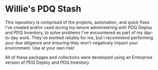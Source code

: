 # Willie's PDQ Stash
This repository is comprised of the projects, automation, and quick fixes I've created and/or used during my tenure administering with PDQ Deploy and PDQ Inventory, to solve problems I've encountered as part of my day-to-day work. They've worked reliably for me, but I recommend performing your due diligence and ensuring they won't negatively impact your environment. Use at your own risk!

All of these packages and collections were developed using an Enterprise version of PDQ Deploy and PDQ Inventory.
